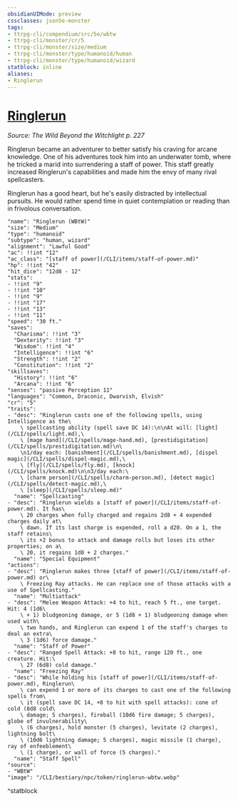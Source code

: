 ```yaml
---
obsidianUIMode: preview
cssclasses: json5e-monster
tags:
- ttrpg-cli/compendium/src/5e/wbtw
- ttrpg-cli/monster/cr/5
- ttrpg-cli/monster/size/medium
- ttrpg-cli/monster/type/humanoid/human
- ttrpg-cli/monster/type/humanoid/wizard
statblock: inline
aliases:
- Ringlerun
---
```

# [Ringlerun](CLI/bestiary/npc/ringlerun-wbtw.md)
*Source: The Wild Beyond the Witchlight p. 227*  

Ringlerun became an adventurer to better satisfy his craving for arcane knowledge. One of his adventures took him into an underwater tomb, where he tricked a marid into surrendering a staff of power. This staff greatly increased Ringlerun's capabilities and made him the envy of many rival spellcasters.

Ringlerun has a good heart, but he's easily distracted by intellectual pursuits. He would rather spend time in quiet contemplation or reading than in frivolous conversation.

```statblock
"name": "Ringlerun (WBtW)"
"size": "Medium"
"type": "humanoid"
"subtype": "human, wizard"
"alignment": "Lawful Good"
"ac": !!int "12"
"ac_class": "[staff of power](/CLI/items/staff-of-power.md)"
"hp": !!int "42"
"hit_dice": "12d8 - 12"
"stats":
- !!int "9"
- !!int "10"
- !!int "9"
- !!int "17"
- !!int "13"
- !!int "11"
"speed": "30 ft."
"saves":
  "Charisma": !!int "3"
  "Dexterity": !!int "3"
  "Wisdom": !!int "4"
  "Intelligence": !!int "6"
  "Strength": !!int "2"
  "Constitution": !!int "2"
"skillsaves":
  "History": !!int "6"
  "Arcana": !!int "6"
"senses": "passive Perception 11"
"languages": "Common, Draconic, Dwarvish, Elvish"
"cr": "5"
"traits":
- "desc": "Ringlerun casts one of the following spells, using Intelligence as the\
    \ spellcasting ability (spell save DC 14):\n\nAt will: [light](/CLI/spells/light.md),\
    \ [mage hand](/CLI/spells/mage-hand.md), [prestidigitation](/CLI/spells/prestidigitation.md)\n\
    \n1/day each: [banishment](/CLI/spells/banishment.md), [dispel magic](/CLI/spells/dispel-magic.md),\
    \ [fly](/CLI/spells/fly.md), [knock](/CLI/spells/knock.md)\n\n3/day each:\
    \ [charm person](/CLI/spells/charm-person.md), [detect magic](/CLI/spells/detect-magic.md),\
    \ [sleep](/CLI/spells/sleep.md)"
  "name": "Spellcasting"
- "desc": "Ringlerun wields a [staff of power](/CLI/items/staff-of-power.md). It has\
    \ 20 charges when fully charged and regains 2d8 + 4 expended charges daily at\
    \ dawn. If its last charge is expended, roll a d20. On a 1, the staff retains\
    \ its +2 bonus to attack and damage rolls but loses its other properties; on a\
    \ 20, it regains 1d8 + 2 charges."
  "name": "Special Equipment"
"actions":
- "desc": "Ringlerun makes three [staff of power](/CLI/items/staff-of-power.md) or\
    \ Freezing Ray attacks. He can replace one of those attacks with a use of Spellcasting."
  "name": "Multiattack"
- "desc": "Melee Weapon Attack: +4 to hit, reach 5 ft., one target. Hit: 4 (1d6\
    \ + 1) bludgeoning damage, or 5 (1d8 + 1) bludgeoning damage when used with\
    \ two hands, and Ringlerun can expend 1 of the staff's charges to deal an extra\
    \ 3 (1d6) force damage."
  "name": "Staff of Power"
- "desc": "Ranged Spell Attack: +8 to hit, range 120 ft., one creature. Hit:\
    \ 27 (6d8) cold damage."
  "name": "Freezing Ray"
- "desc": "While holding his [staff of power](/CLI/items/staff-of-power.md), Ringlerun\
    \ can expend 1 or more of its charges to cast one of the following spells from\
    \ it (spell save DC 14, +8 to hit with spell attacks): cone of cold (8d8 cold\
    \ damage; 5 charges), fireball (10d6 fire damage; 5 charges), globe of invulnerability\
    \ (6 charges), hold monster (5 charges), levitate (2 charges), lightning bolt\
    \ (10d6 lightning damage; 5 charges), magic missile (1 charge), ray of enfeeblement\
    \ (1 charge), or wall of force (5 charges)."
  "name": "Staff Spell"
"source":
- "WBtW"
"image": "/CLI/bestiary/npc/token/ringlerun-wbtw.webp"
```
^statblock